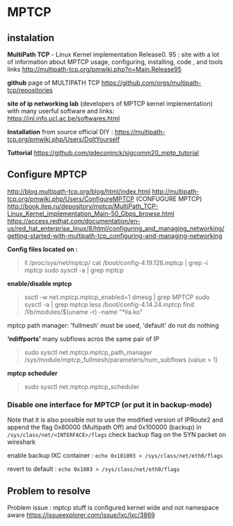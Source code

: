 # MPTCP 
## instalation 
**MultiPath TCP** - Linux Kernel implementation Release0. 95 : site with a lot of information about MPTCP usage, configuring, installing, code , and tools links 
http://multipath-tcp.org/pmwiki.php?n=Main.Release95

**github** page of MULTIPATH TCP https://github.com/orgs/multipath-tcp/repositories 

**site of ip networking lab** (developers of MPTCP kernel implementation) with many userful software and links:  
https://inl.info.ucl.ac.be/softwares.html

**Installation** from source official DIY : https://multipath-tcp.org/pmwiki.php/Users/DoItYourself

**Tuttorial** https://github.com/qdeconinck/sigcomm20_mptp_tutorial 

## Configure MPTCP 
http://blog.multipath-tcp.org/blog/html/index.html
http://multipath-tcp.org/pmwiki.php/Users/ConfigureMPTCP (CONFUGURE MPTCP)
http://book.itep.ru/depository/mptcp/MultiPath_TCP-Linux_Kernel_implementation_Main-50_Gbps_browse.html
https://access.redhat.com/documentation/en-us/red_hat_enterprise_linux/8/html/configuring_and_managing_networking/getting-started-with-multipath-tcp_configuring-and-managing-networking

**Config files located on :** 
> ll /proc/sys/net/mptcp/
> cat /boot/config-4.19.126.mptcp | grep -i mptcp
> sudo sysctl -a | grep mptcp

**enable/disable mptcp** 
> ssctl -w net.mptcp.mptcp_enabled=1
> dmesg | grep MPTCP
> sudo sysctl -a | grep mptcp
> less /boot/config-4.14.24.mptcp
> find /lib/modules/$(uname -r) -name "*lia.ko"
 
mptcp path manager: 'fullmesh' must be used, 'default' do not do nothing

**‘ndiffports’**  many subflows acros the same pair of IP 
> sudo sysctl net.mptcp.mptcp_path_manager  
> /sys/module/mptcp_fullmesh/parameters/num_subflows (value > 1)

**mptcp scheduler** 
> sudo sysctl net.mptcp.mptcp_scheduler

### Disable one interface for MPTCP (or put it in backup-mode)
Note that it is also possible not to use the modified version of IPRoute2 and append the flag 0x80000 (Multipath Off) and 0x100000 (backup) in `/sys/class/net/<INTERFACE>/flags`
check backup  flag on the  SYN packet on wireshark 
 
enable backup  lXC container :  `echo 0x101003 > /sys/class/net/eth0/flags`

revert to default : `echo 0x1003 > /sys/class/net/eth0/flags`

## Problem to resolve 
Problem issue : mptcp stuff is configured kernel wide and not namespace aware 
https://issueexplorer.com/issue/lxc/lxc/3869 


